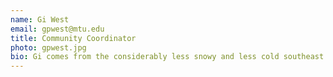 ```yaml
---
name: Gi West
email: gpwest@mtu.edu
title: Community Coordinator
photo: gpwest.jpg
bio: Gi comes from the considerably less snowy and less cold southeast Michigan. She came to Michigan Tech probably because she likes the snow. She joined the great sea of Mechanical Engineers so now most of the free time, which went to interests like playing piano, drawing, and writing, now is spent on calculus and physics. Her favorite food is Thai curry, although spicy burritos are also high on the list. She is interested in the Makers Space by the prototyping and creation of new ideas and loves to use woodworking machines and the 3D printer.
---
```

